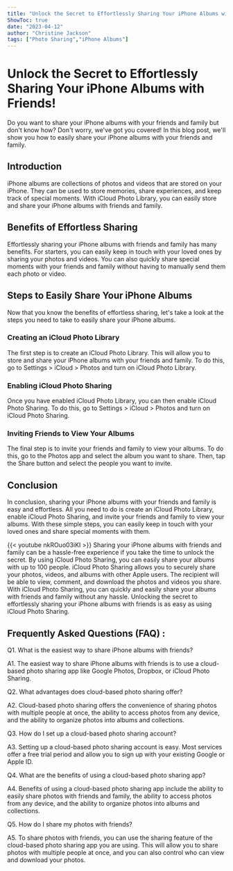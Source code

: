 ```yaml
---
title: "Unlock the Secret to Effortlessly Sharing Your iPhone Albums with Friends!"
ShowToc: true 
date: "2023-04-12"
author: "Christine Jackson" 
tags: ["Photo Sharing","iPhone Albums"]
---
```

# Unlock the Secret to Effortlessly Sharing Your iPhone Albums with Friends!

Do you want to share your iPhone albums with your friends and family but don't know how? Don't worry, we've got you covered! In this blog post, we'll show you how to easily share your iPhone albums with your friends and family. 

## Introduction

iPhone albums are collections of photos and videos that are stored on your iPhone. They can be used to store memories, share experiences, and keep track of special moments. With iCloud Photo Library, you can easily store and share your iPhone albums with friends and family. 

## Benefits of Effortless Sharing

Effortlessly sharing your iPhone albums with friends and family has many benefits. For starters, you can easily keep in touch with your loved ones by sharing your photos and videos. You can also quickly share special moments with your friends and family without having to manually send them each photo or video. 

## Steps to Easily Share Your iPhone Albums

Now that you know the benefits of effortless sharing, let's take a look at the steps you need to take to easily share your iPhone albums. 

### Creating an iCloud Photo Library

The first step is to create an iCloud Photo Library. This will allow you to store and share your iPhone albums with your friends and family. To do this, go to Settings > iCloud > Photos and turn on iCloud Photo Library. 

### Enabling iCloud Photo Sharing

Once you have enabled iCloud Photo Library, you can then enable iCloud Photo Sharing. To do this, go to Settings > iCloud > Photos and turn on iCloud Photo Sharing. 

### Inviting Friends to View Your Albums

The final step is to invite your friends and family to view your albums. To do this, go to the Photos app and select the album you want to share. Then, tap the Share button and select the people you want to invite. 

## Conclusion

In conclusion, sharing your iPhone albums with your friends and family is easy and effortless. All you need to do is create an iCloud Photo Library, enable iCloud Photo Sharing, and invite your friends and family to view your albums. With these simple steps, you can easily keep in touch with your loved ones and share special moments with them.

{{< youtube nkROuo03iKI >}} 
Sharing your iPhone albums with friends and family can be a hassle-free experience if you take the time to unlock the secret. By using iCloud Photo Sharing, you can easily share your albums with up to 100 people. iCloud Photo Sharing allows you to securely share your photos, videos, and albums with other Apple users. The recipient will be able to view, comment, and download the photos and videos you share. With iCloud Photo Sharing, you can quickly and easily share your albums with friends and family without any hassle. Unlocking the secret to effortlessly sharing your iPhone albums with friends is as easy as using iCloud Photo Sharing.

## Frequently Asked Questions (FAQ) :
Q1. What is the easiest way to share iPhone albums with friends?

A1. The easiest way to share iPhone albums with friends is to use a cloud-based photo sharing app like Google Photos, Dropbox, or iCloud Photo Sharing. 

Q2. What advantages does cloud-based photo sharing offer?

A2. Cloud-based photo sharing offers the convenience of sharing photos with multiple people at once, the ability to access photos from any device, and the ability to organize photos into albums and collections.

Q3. How do I set up a cloud-based photo sharing account?

A3. Setting up a cloud-based photo sharing account is easy. Most services offer a free trial period and allow you to sign up with your existing Google or Apple ID.

Q4. What are the benefits of using a cloud-based photo sharing app?

A4. Benefits of using a cloud-based photo sharing app include the ability to easily share photos with friends and family, the ability to access photos from any device, and the ability to organize photos into albums and collections.

Q5. How do I share my photos with friends?

A5. To share photos with friends, you can use the sharing feature of the cloud-based photo sharing app you are using. This will allow you to share photos with multiple people at once, and you can also control who can view and download your photos.


